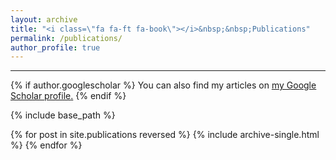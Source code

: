 ```yaml
---
layout: archive
title: "<i class=\"fa fa-ft fa-book\"></i>&nbsp;&nbsp;Publications"
permalink: /publications/
author_profile: true
---
```


---

{% if author.googlescholar %}
  You can also find my articles on <u><a href="{{author.googlescholar}}">my Google Scholar profile</a>.</u>
{% endif %}

{% include base_path %}

{% for post in site.publications reversed %}
  {% include archive-single.html %}
{% endfor %}
